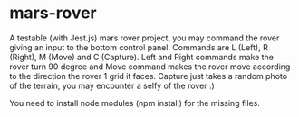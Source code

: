 # mars-rover
A testable (with Jest.js) mars rover project, you may command the rover giving an input to the bottom control panel. Commands are L (Left), R (Right), M (Move) and C (Capture). Left and Right commands make the rover turn 90 degree and Move command makes the rover move according to the direction the rover 1 grid it faces. Capture just takes a random photo of the terrain, you may encounter a selfy of the rover :)

You need to install node modules (npm install) for the missing files.
